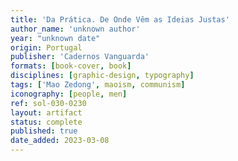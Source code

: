 ```yaml
---
title: 'Da Prática. De Onde Vêm as Ideias Justas'
author_name: 'unknown author'
year: "unknown date"
origin: Portugal
publisher: 'Cadernos Vanguarda'
formats: [book-cover, book]
disciplines: [graphic-design, typography]
tags: ['Mao Zedong', maoism, communism]
iconography: [people, men]
ref: sol-030-0230
layout: artifact
status: complete
published: true
date_added: 2023-03-08
---
```

